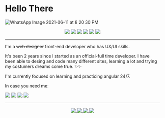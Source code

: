 <h1>Hello There</h1> 

![WhatsApp Image 2021-06-11 at 8 20 30 PM](https://user-images.githubusercontent.com/46231507/121783421-302f8e80-cb74-11eb-9d7f-bc32cbcc9a7a.jpeg)

<div align="center">
<img src="https://img.shields.io/badge/OS-Windows-informational.svg?logoColor=4285F4&style=flat-square&logo=Windows">   <img src="https://img.shields.io/badge/Editor-VS Code-informational.svg?logoColor=4285F4&style=flat-square&logo=Visual-Studio-Code">  <img src="https://img.shields.io/badge/Code-Angular-informational.svg?logoColor=4285F4&style=flat-square&logo=Angular"> <img src="https://img.shields.io/badge/Ux/Ui-Adobe XD-informational.svg?logoColor=4285F4&style=flat-square&logo=Adobe-XD">  <img src="https://img.shields.io/badge/Ux/Ui-Figma-informational.svg?logoColor=4285F4&style=flat-square&logo=Figma">  <img src="https://img.shields.io/badge/Tools-Postman-informational.svg?logoColor=4285F4&style=flat-square&logo=Postman">
</div>

--------------------------------------------------------------------------------------------------------------------------------------

I'm a <strike>web designer</strike> front-end developer who has UX/UI skills.

It's been 2 years since I started as an official-full time developer. I have been able to desing and code many different sites, learning a lot and trying my costumers dreams come true. ✨✨

I'm currently focused on learning and practicing angular 24/7.

In case you need me:

<a href="mailto:micamerchan@gmail.com"><img src="https://img.shields.io/badge/Email-informational.svg?logoColor=ffffff&style=for-the-badge&logo=gmail"></a>
<a href="https://www.linkedin.com/in/michael-merchan/"><img src="https://img.shields.io/badge/LinkedIn-informational.svg?style=for-the-badge&logo=LinkedIn"></a>
<a href="https://drive.google.com/file/d/12IRbDfUsfIcoo6h7OXIiUUSci6g9y309/view?usp=sharing"><img src="https://img.shields.io/badge/CV-informational.svg?style=for-the-badge&logo=Adobe-Acrobat-Reader"></a>
<a href="https://michaelmerchan.com"><img src="https://img.shields.io/badge/CV-informational.svg?logoColor=ffffff&style=for-the-badge&logo=Google-Chrome"></a>

-------------------------------------------------------------------------------------------------------------------------------------
  
  <div align="center">
<a href="https://github.com/Michael-Aguirre-Merchan">	
<img align="center" src="https://github-readme-stats.vercel.app/api/top-langs/?username=Michael-Aguirre-Merchan&hide=css,scss,tex&show_icons=true&theme=radical" />
</a>
<a href="https://github.com/Michael-Aguirre-Merchan">
  <img align="center" src="https://github-readme-stats.vercel.app/api?username=Michael-Aguirre-Merchan&theme=radical"/>
</a>

<a href="https://github.com/Michael-Aguirre-Merchan/CV">
  <img align="center" src="https://github-readme-stats.vercel.app/api/pin/?username=Michael-Aguirre-Merchan&repo=CV&theme=radical" />
</a>  

<a href="https://github.com/Michael-Aguirre-Merchan/Angular-Landing">
  <img align="center" src="https://github-readme-stats.vercel.app/api/pin/?username=Michael-Aguirre-Merchan&repo=Angular-Landing&show_icons=true&theme=radical" />
</a>  
  </div>


